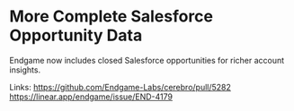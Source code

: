 # More Complete Salesforce Opportunity Data

Endgame now includes closed Salesforce opportunities for richer account insights.

Links:
https://github.com/Endgame-Labs/cerebro/pull/5282
https://linear.app/endgame/issue/END-4179
